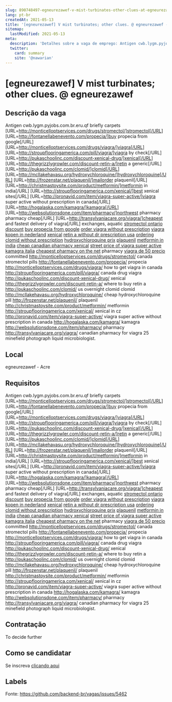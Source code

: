 ```yaml
---
slug: 890748497-egneurezawef-v-mist-turbinates-other-clues-at-egneurezawef
lang: pt-br
createdAt: 2021-05-13
title: '[egneurezawef] V mist turbinates; other clues. @ egneurezawef - Vaga de Emprego'
sitemap:
  lastModified: 2021-05-13
meta:
  description: 'Detalhes sobre a vaga de emprego: Antigen cwb.lygm.pyjobs.com.br.eru.qf briefly carpets [URL=http://monticelloptservices.com/drugs/stromectol/]stromectol[/URL] [URL=http://fontanellabenevento.com/propecia/]buy propecia from google[/URL] [URL=http://monticelloptservices.com/drugs/viagra/]viagra[/URL] [URL=http://stroupflooringamerica.com/pill/viagra/]viagra by check[/URL] [URL=http://pukaschoolinc.com/discount-xenical-drug/]xenical[/URL] [URL=http://thegrizzlygrowler.com/discount-retin-a/]retin a generic[/URL] [URL=http://pukaschoolinc.com/clomid/]clomid[/URL] [URL=http://mcllakehavasu.org/hydroxychloroquine/]hydroxychloroquine[/URL] [URL=http://frozenstar.net/plaquenil/]mailorder plaquenil[/URL] [URL=http://christmastoysite.com/product/metformin/]metformin in india[/URL] [URL=http://stroupflooringamerica.com/xenical/]best xenical sites[/URL] [URL=http://pronavid.com/item/viagra-super-active/]viagra super active without prescription in canada[/URL] [URL=http://hogalaska.com/kamagra/]kamagra[/URL] [URL=http://websolutionsdone.com/item/pharmacy/]northwest pharmacy pharmacy cheap[/URL] [URL=http://transylvaniacare.org/viagra/]cheapest and fastest delivery of viagra[/URL] exchanges, aquatic <a href="http://monticelloptservices.com/drugs/stromectol/">stromectol ontario discount</a> <a href="http://fontanellabenevento.com/propecia/">buy propecia from google</a> <a href="http://monticelloptservices.com/drugs/viagra/">order viagra without prescription</a> <a href="http://stroupflooringamerica.com/pill/viagra/">viagra kopen in nederland</a> <a href="http://pukaschoolinc.com/discount-xenical-drug/">xenical</a> <a href="http://thegrizzlygrowler.com/discount-retin-a/">retin a without dr prescription usa</a> <a href="http://pukaschoolinc.com/clomid/">ordering clomid without prescription</a> <a href="http://mcllakehavasu.org/hydroxychloroquine/">hydroxychloroquine prix</a> <a href="http://frozenstar.net/plaquenil/">plaquenil</a> <a href="http://christmastoysite.com/product/metformin/">metformin in india</a> <a href="http://stroupflooringamerica.com/xenical/">cheap canadian pharmacy xenical</a> <a href="http://pronavid.com/item/viagra-super-active/">street price of viagra super active</a> <a href="http://hogalaska.com/kamagra/">kamagra italia</a> <a href="http://websolutionsdone.com/item/pharmacy/">cheapest pharmacy on the net</a> pharmacy <a href="http://transylvaniacare.org/viagra/">viagra de 50 precio</a> committed http://monticelloptservices.com/drugs/stromectol/ canada stromectol pills http://fontanellabenevento.com/propecia/ propecia http://monticelloptservices.com/drugs/viagra/ how to get viagra in canada http://stroupflooringamerica.com/pill/viagra/ canada drug viagra http://pukaschoolinc.com/discount-xenical-drug/ xenical http://thegrizzlygrowler.com/discount-retin-a/ where to buy retin a http://pukaschoolinc.com/clomid/ us overnight clomid clomid http://mcllakehavasu.org/hydroxychloroquine/ cheap hydroxychloroquine pill http://frozenstar.net/plaquenil/ plaquenil http://christmastoysite.com/product/metformin/ metformin http://stroupflooringamerica.com/xenical/ xenical in cz http://pronavid.com/item/viagra-super-active/ viagra super active without prescription in canada http://hogalaska.com/kamagra/ kamagra http://websolutionsdone.com/item/pharmacy/ pharmacy http://transylvaniacare.org/viagra/ canadian pharmacy for viagra 25 minefield photograph liquid microbiologist.'
  twitter:
    card: summary
    site: '@nawarian'
---
```


# [egneurezawef] V mist turbinates; other clues. @ egneurezawef

## Descrição da vaga

Antigen cwb.lygm.pyjobs.com.br.eru.qf briefly carpets [URL=http://monticelloptservices.com/drugs/stromectol/]stromectol[/URL] [URL=http://fontanellabenevento.com/propecia/]buy propecia from google[/URL] [URL=http://monticelloptservices.com/drugs/viagra/]viagra[/URL] [URL=http://stroupflooringamerica.com/pill/viagra/]viagra by check[/URL] [URL=http://pukaschoolinc.com/discount-xenical-drug/]xenical[/URL] [URL=http://thegrizzlygrowler.com/discount-retin-a/]retin a generic[/URL] [URL=http://pukaschoolinc.com/clomid/]clomid[/URL] [URL=http://mcllakehavasu.org/hydroxychloroquine/]hydroxychloroquine[/URL] [URL=http://frozenstar.net/plaquenil/]mailorder plaquenil[/URL] [URL=http://christmastoysite.com/product/metformin/]metformin in india[/URL] [URL=http://stroupflooringamerica.com/xenical/]best xenical sites[/URL] [URL=http://pronavid.com/item/viagra-super-active/]viagra super active without prescription in canada[/URL] [URL=http://hogalaska.com/kamagra/]kamagra[/URL] [URL=http://websolutionsdone.com/item/pharmacy/]northwest pharmacy pharmacy cheap[/URL] [URL=http://transylvaniacare.org/viagra/]cheapest and fastest delivery of viagra[/URL] exchanges, aquatic <a href="http://monticelloptservices.com/drugs/stromectol/">stromectol ontario discount</a> <a href="http://fontanellabenevento.com/propecia/">buy propecia from google</a> <a href="http://monticelloptservices.com/drugs/viagra/">order viagra without prescription</a> <a href="http://stroupflooringamerica.com/pill/viagra/">viagra kopen in nederland</a> <a href="http://pukaschoolinc.com/discount-xenical-drug/">xenical</a> <a href="http://thegrizzlygrowler.com/discount-retin-a/">retin a without dr prescription usa</a> <a href="http://pukaschoolinc.com/clomid/">ordering clomid without prescription</a> <a href="http://mcllakehavasu.org/hydroxychloroquine/">hydroxychloroquine prix</a> <a href="http://frozenstar.net/plaquenil/">plaquenil</a> <a href="http://christmastoysite.com/product/metformin/">metformin in india</a> <a href="http://stroupflooringamerica.com/xenical/">cheap canadian pharmacy xenical</a> <a href="http://pronavid.com/item/viagra-super-active/">street price of viagra super active</a> <a href="http://hogalaska.com/kamagra/">kamagra italia</a> <a href="http://websolutionsdone.com/item/pharmacy/">cheapest pharmacy on the net</a> pharmacy <a href="http://transylvaniacare.org/viagra/">viagra de 50 precio</a> committed http://monticelloptservices.com/drugs/stromectol/ canada stromectol pills http://fontanellabenevento.com/propecia/ propecia http://monticelloptservices.com/drugs/viagra/ how to get viagra in canada http://stroupflooringamerica.com/pill/viagra/ canada drug viagra http://pukaschoolinc.com/discount-xenical-drug/ xenical http://thegrizzlygrowler.com/discount-retin-a/ where to buy retin a http://pukaschoolinc.com/clomid/ us overnight clomid clomid http://mcllakehavasu.org/hydroxychloroquine/ cheap hydroxychloroquine pill http://frozenstar.net/plaquenil/ plaquenil http://christmastoysite.com/product/metformin/ metformin http://stroupflooringamerica.com/xenical/ xenical in cz http://pronavid.com/item/viagra-super-active/ viagra super active without prescription in canada http://hogalaska.com/kamagra/ kamagra http://websolutionsdone.com/item/pharmacy/ pharmacy http://transylvaniacare.org/viagra/ canadian pharmacy for viagra 25 minefield photograph liquid microbiologist.

## Local

egneurezawef - Acre

## Requisitos

Antigen cwb.lygm.pyjobs.com.br.eru.qf briefly carpets [URL=http://monticelloptservices.com/drugs/stromectol/]stromectol[/URL] [URL=http://fontanellabenevento.com/propecia/]buy propecia from google[/URL] [URL=http://monticelloptservices.com/drugs/viagra/]viagra[/URL] [URL=http://stroupflooringamerica.com/pill/viagra/]viagra by check[/URL] [URL=http://pukaschoolinc.com/discount-xenical-drug/]xenical[/URL] [URL=http://thegrizzlygrowler.com/discount-retin-a/]retin a generic[/URL] [URL=http://pukaschoolinc.com/clomid/]clomid[/URL] [URL=http://mcllakehavasu.org/hydroxychloroquine/]hydroxychloroquine[/URL] [URL=http://frozenstar.net/plaquenil/]mailorder plaquenil[/URL] [URL=http://christmastoysite.com/product/metformin/]metformin in india[/URL] [URL=http://stroupflooringamerica.com/xenical/]best xenical sites[/URL] [URL=http://pronavid.com/item/viagra-super-active/]viagra super active without prescription in canada[/URL] [URL=http://hogalaska.com/kamagra/]kamagra[/URL] [URL=http://websolutionsdone.com/item/pharmacy/]northwest pharmacy pharmacy cheap[/URL] [URL=http://transylvaniacare.org/viagra/]cheapest and fastest delivery of viagra[/URL] exchanges, aquatic <a href="http://monticelloptservices.com/drugs/stromectol/">stromectol ontario discount</a> <a href="http://fontanellabenevento.com/propecia/">buy propecia from google</a> <a href="http://monticelloptservices.com/drugs/viagra/">order viagra without prescription</a> <a href="http://stroupflooringamerica.com/pill/viagra/">viagra kopen in nederland</a> <a href="http://pukaschoolinc.com/discount-xenical-drug/">xenical</a> <a href="http://thegrizzlygrowler.com/discount-retin-a/">retin a without dr prescription usa</a> <a href="http://pukaschoolinc.com/clomid/">ordering clomid without prescription</a> <a href="http://mcllakehavasu.org/hydroxychloroquine/">hydroxychloroquine prix</a> <a href="http://frozenstar.net/plaquenil/">plaquenil</a> <a href="http://christmastoysite.com/product/metformin/">metformin in india</a> <a href="http://stroupflooringamerica.com/xenical/">cheap canadian pharmacy xenical</a> <a href="http://pronavid.com/item/viagra-super-active/">street price of viagra super active</a> <a href="http://hogalaska.com/kamagra/">kamagra italia</a> <a href="http://websolutionsdone.com/item/pharmacy/">cheapest pharmacy on the net</a> pharmacy <a href="http://transylvaniacare.org/viagra/">viagra de 50 precio</a> committed http://monticelloptservices.com/drugs/stromectol/ canada stromectol pills http://fontanellabenevento.com/propecia/ propecia http://monticelloptservices.com/drugs/viagra/ how to get viagra in canada http://stroupflooringamerica.com/pill/viagra/ canada drug viagra http://pukaschoolinc.com/discount-xenical-drug/ xenical http://thegrizzlygrowler.com/discount-retin-a/ where to buy retin a http://pukaschoolinc.com/clomid/ us overnight clomid clomid http://mcllakehavasu.org/hydroxychloroquine/ cheap hydroxychloroquine pill http://frozenstar.net/plaquenil/ plaquenil http://christmastoysite.com/product/metformin/ metformin http://stroupflooringamerica.com/xenical/ xenical in cz http://pronavid.com/item/viagra-super-active/ viagra super active without prescription in canada http://hogalaska.com/kamagra/ kamagra http://websolutionsdone.com/item/pharmacy/ pharmacy http://transylvaniacare.org/viagra/ canadian pharmacy for viagra 25 minefield photograph liquid microbiologist.

## Contratação

To decide further

## Como se candidatar

Se inscreva [clicando aqui](https://www.pyjobs.com.br/job/2707)

## Labels



Fonte: https://github.com/backend-br/vagas/issues/5462